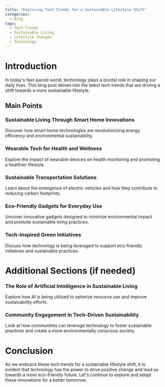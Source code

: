 ```yaml
---
title: "Exploring Tech Trends for a Sustainable Lifestyle Shift"
categories:
  - Blog
tags:
  - Tech Trends
  - Sustainable Living
  - Lifestyle Changes
  - Technology
---
```


# Introduction
In today's fast-paced world, technology plays a pivotal role in shaping our daily lives. This blog post delves into the latest tech trends that are driving a shift towards a more sustainable lifestyle.

## Main Points
### Sustainable Living Through Smart Home Innovations
Discover how smart home technologies are revolutionizing energy efficiency and environmental sustainability.

### Wearable Tech for Health and Wellness
Explore the impact of wearable devices on health monitoring and promoting a healthier lifestyle.

### Sustainable Transportation Solutions
Learn about the emergence of electric vehicles and how they contribute to reducing carbon footprints.

### Eco-Friendly Gadgets for Everyday Use
Uncover innovative gadgets designed to minimize environmental impact and promote sustainable living practices.

### Tech-Inspired Green Initiatives
Discuss how technology is being leveraged to support eco-friendly initiatives and sustainable practices.

# Additional Sections (if needed)
### The Role of Artificial Intelligence in Sustainable Living
Explore how AI is being utilized to optimize resource use and improve sustainability efforts.

### Community Engagement in Tech-Driven Sustainability
Look at how communities can leverage technology to foster sustainable practices and create a more environmentally conscious society.

# Conclusion
As we embrace these tech trends for a sustainable lifestyle shift, it is evident that technology has the power to drive positive change and lead us towards a more eco-friendly future. Let's continue to explore and adopt these innovations for a better tomorrow.